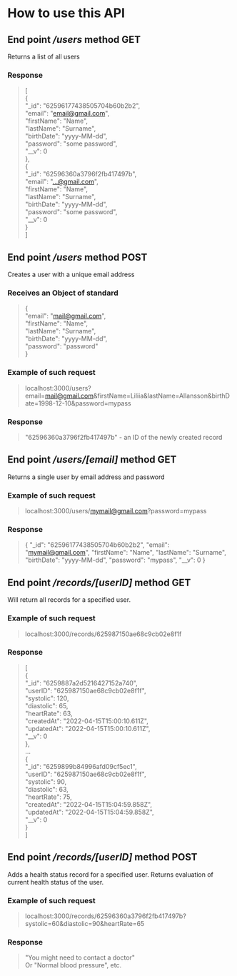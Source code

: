# How to use this API <br>

## End point */users* method GET<br>

Returns a list of all users<br>

### Response<br>
>[<br>
>    {<br>
>        "_id": "62596177438505704b60b2b2",<br>
>        "email": "email@gmail.com",<br>
>        "firstName": "Name",<br>
>        "lastName": "Surname",<br>
>        "birthDate": "yyyy-MM-dd",<br>
>        "password": "some password",<br>
>        "__v": 0<br>
>    },<br>
>    {<br>
>        "_id": "62596360a3796f2fb417497b",<br>
>        "email": "...@gmail.com",<br>
>        "firstName": "Name",<br>
>        "lastName": "Surname",<br>
>        "birthDate": "yyyy-MM-dd",<br>
>        "password": "some password",<br>
>        "__v": 0<br>
>    }<br>
>]<br>

## End point */users* method POST<br>

Creates a user with a unique email address<br>

### Receives an Object of standard<br>

>    {<br>
>        "email": "mail@gmail.com",<br>
>        "firstName": "Name",<br>
>        "lastName": "Surname",<br>
>        "birthDate": "yyyy-MM-dd",<br>
>        "password": "password"<br>
>    }<br>

### Example of such request<br>
>localhost:3000/users?email=mail@gmail.com&firstName=Liliia&lastName=Allansson&birthDate=1998-12-10&password=mypass <br>

### Response<br>
>"62596360a3796f2fb417497b"   - an ID of the newly created record<br>


## End point */users/[email]* method GET<br>

Returns a single user by email address and password<br>

### Example of such request<br>

>localhost:3000/users/mymail@gmail.com?password=mypass<br>

### Response<br>
>{
>    "_id": "62596177438505704b60b2b2",
>    "email": "mymail@gmail.com",
>    "firstName": "Name",
>    "lastName": "Surname",
>    "birthDate": "yyyy-MM-dd",
>    "password": "mypass",
>    "__v": 0
>}

## End point */records/[userID]* method GET<br>

Will return all records for a specified user.<br>

### Example of such request<br>

>localhost:3000/records/625987150ae68c9cb02e8f1f<br>

### Response<br>
>[<br>
>    {<br>
>        "_id": "6259887a2d5216427152a740",<br>
>        "userID": "625987150ae68c9cb02e8f1f",<br>
>        "systolic": 120,<br>
>        "diastolic": 65,<br>
>        "heartRate": 63,<br>
>        "createdAt": "2022-04-15T15:00:10.611Z",<br>
>        "updatedAt": "2022-04-15T15:00:10.611Z",<br>
>        "__v": 0<br>
>    },<br>
>   ...<br>
>    {<br>
>        "_id": "6259899b84996afd09cf5ec1",<br>
>        "userID": "625987150ae68c9cb02e8f1f",<br>
>        "systolic": 90,<br>
>        "diastolic": 63,<br>
>        "heartRate": 75,<br>
>        "createdAt": "2022-04-15T15:04:59.858Z",<br>
>        "updatedAt": "2022-04-15T15:04:59.858Z",<br>
>        "__v": 0<br>
>    }<br>
>]<br>

## End point */records/[userID]* method POST<br>

Adds a health status record for a specified user. Returns evaluation of current health status of the user.<br>

### Example of such request<br>

>localhost:3000/records/62596360a3796f2fb417497b?systolic=60&diastolic=90&heartRate=65<br>

### Response<br>
>"You might need to contact a doctor" <br>
>Or "Normal blood pressure", etc.<br>